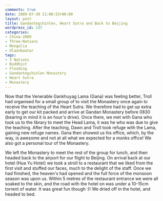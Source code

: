 ```yaml
---
comments: true
date: 2009-07-30 21:00:53+00:00
layout: post
title: Gandantegchinlen, Heart Sutra and Back to Beijing
wordpress_id: 137
categories:
- China-2009
- Three-Nations
- Mongolia
- Ulaanbaatar
tags:
- 3 Nations
- Buddhist
- Flooding
- Gandantegchinlen Monastery
- Heart Sutra
- Monastery
---
```


Now that the Venerable Gankhuyag Lama (Gana) was feeling better, Troll had organised for a small group of to visit the Monastery once again to receive the teaching of the Heart Sutra. We therefore had to get up extra early to get our kit packed and arrive at Gandan Monastery before 0830 (bearing in mind it is an hour's drive). Once there, we met with Gana who took us to the library to meet the Head Lama, it was he who was due to give the teaching. After the teaching, Dawn and Troll took refuge with the Lama, gaining new refuge names. Gana then showed us his office, which, by the way, is awesome and not at all what we expected for a monks office! We also got a personal tour of the Monastery.



We left the Monastery to meet the rest of the group for lunch, and then headed back to the airport for our flight to Beijing. On arrival back at our hotel (Hua Yu Hotel) we took a stroll to a restaurant that we liked from the first visit and stuffed our faces, much to the delight of the staff. Once we had finished, the heaven's had opened and the full force of the monsoon season was upon us. Within 5 metres of the restaurant entrance we were all soaked to the skin, and the road with the hotel on was under a 10-15cm torrent of water. It was great fun though :)! We dried off in the hotel, and headed to bed.
